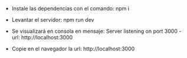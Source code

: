 - Instale las dependencias con el comando: npm i

- Levantar el servidor: npm run dev

- Se visualizará en consola en mensaje: Server listening on port 3000 -  url: http://localhost:3000

- Copie en el navegador la url: http://localhost:3000
